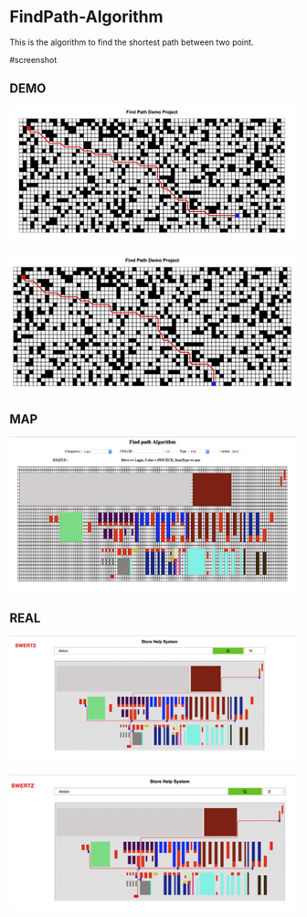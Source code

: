# FindPath-Algorithm
This is the algorithm to find the shortest path between two point.


#screenshot

## DEMO

![picture](./screen/demo1.png)

![picture](./screen/demo2.png)

## MAP

![picture](./screen/map.png)

## REAL

![picture](./screen/real10.png)

![picture](./screen/real3.png)
